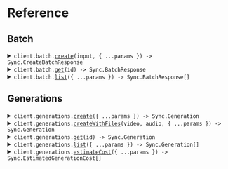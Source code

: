 # Reference

## Batch

<details><summary><code>client.batch.<a href="/src/api/resources/batch/client/Client.ts">create</a>(input, { ...params }) -> Sync.CreateBatchResponse</code></summary>
<dl>
<dd>

#### 📝 Description

<dl>
<dd>

<dl>
<dd>

API for [Batch Processing](/api-reference/guides/batch-processing). Available only for `Scale` and `Enterprise` plans.

</dd>
</dl>
</dd>
</dl>

#### 🔌 Usage

<dl>
<dd>

<dl>
<dd>

```typescript
await client.batch.create(fs.createReadStream("/path/to/your/file"), {
    webhook_url: "https://your-webhook-url.com/batch-webhook",
    dry_run: false,
});
```

</dd>
</dl>
</dd>
</dl>

#### ⚙️ Parameters

<dl>
<dd>

<dl>
<dd>

**input:** `File | fs.ReadStream | Blob`

</dd>
</dl>

<dl>
<dd>

**request:** `Sync.CreateBatchRequest`

</dd>
</dl>

<dl>
<dd>

**requestOptions:** `Batch.RequestOptions`

</dd>
</dl>
</dd>
</dl>

</dd>
</dl>
</details>

<details><summary><code>client.batch.<a href="/src/api/resources/batch/client/Client.ts">get</a>(id) -> Sync.BatchResponse</code></summary>
<dl>
<dd>

#### 📝 Description

<dl>
<dd>

<dl>
<dd>

Retrieve details about a specific batch, including its current status, processing metrics, and output file URL when available.

</dd>
</dl>
</dd>
</dl>

#### 🔌 Usage

<dl>
<dd>

<dl>
<dd>

```typescript
await client.batch.get("batch_abc123");
```

</dd>
</dl>
</dd>
</dl>

#### ⚙️ Parameters

<dl>
<dd>

<dl>
<dd>

**id:** `Sync.BatchId` — The unique identifier of the batch

</dd>
</dl>

<dl>
<dd>

**requestOptions:** `Batch.RequestOptions`

</dd>
</dl>
</dd>
</dl>

</dd>
</dl>
</details>

<details><summary><code>client.batch.<a href="/src/api/resources/batch/client/Client.ts">list</a>({ ...params }) -> Sync.BatchResponse[]</code></summary>
<dl>
<dd>

#### 📝 Description

<dl>
<dd>

<dl>
<dd>

List all batches for your organization with optional filtering by status and creation date. Results are ordered by creation date (newest first).

</dd>
</dl>
</dd>
</dl>

#### 🔌 Usage

<dl>
<dd>

<dl>
<dd>

```typescript
await client.batch.list();
```

</dd>
</dl>
</dd>
</dl>

#### ⚙️ Parameters

<dl>
<dd>

<dl>
<dd>

**request:** `Sync.ListBatchesRequest`

</dd>
</dl>

<dl>
<dd>

**requestOptions:** `Batch.RequestOptions`

</dd>
</dl>
</dd>
</dl>

</dd>
</dl>
</details>

## Generations

<details><summary><code>client.generations.<a href="/src/api/resources/generations/client/Client.ts">create</a>({ ...params }) -> Sync.Generation</code></summary>
<dl>
<dd>

#### 🔌 Usage

<dl>
<dd>

<dl>
<dd>

```typescript
await client.generations.create({
    input: [
        {
            type: "video",
            url: "https://assets.sync.so/docs/example-video.mp4",
        },
        {
            type: "audio",
            url: "https://assets.sync.so/docs/example-audio.wav",
        },
    ],
    model: "lipsync-2",
    options: {
        sync_mode: "loop",
    },
});
```

</dd>
</dl>
</dd>
</dl>

#### ⚙️ Parameters

<dl>
<dd>

<dl>
<dd>

**request:** `Sync.CreateGenerationDto`

</dd>
</dl>

<dl>
<dd>

**requestOptions:** `Generations.RequestOptions`

</dd>
</dl>
</dd>
</dl>

</dd>
</dl>
</details>

<details><summary><code>client.generations.<a href="/src/api/resources/generations/client/Client.ts">createWithFiles</a>(video, audio, { ...params }) -> Sync.Generation</code></summary>
<dl>
<dd>

#### 🔌 Usage

<dl>
<dd>

<dl>
<dd>

```typescript
await client.generations.createWithFiles(
    fs.createReadStream("/path/to/your/file"),
    fs.createReadStream("/path/to/your/file"),
    {
        model: "lipsync-2",
    },
);
```

</dd>
</dl>
</dd>
</dl>

#### ⚙️ Parameters

<dl>
<dd>

<dl>
<dd>

**video:** `File | fs.ReadStream | Blob | undefined`

</dd>
</dl>

<dl>
<dd>

**audio:** `File | fs.ReadStream | Blob | undefined`

</dd>
</dl>

<dl>
<dd>

**request:** `Sync.CreateGenerationRequest`

</dd>
</dl>

<dl>
<dd>

**requestOptions:** `Generations.RequestOptions`

</dd>
</dl>
</dd>
</dl>

</dd>
</dl>
</details>

<details><summary><code>client.generations.<a href="/src/api/resources/generations/client/Client.ts">get</a>(id) -> Sync.Generation</code></summary>
<dl>
<dd>

#### 🔌 Usage

<dl>
<dd>

<dl>
<dd>

```typescript
await client.generations.get("6533643b-aceb-4c40-967e-d9ba9baac39e");
```

</dd>
</dl>
</dd>
</dl>

#### ⚙️ Parameters

<dl>
<dd>

<dl>
<dd>

**id:** `Sync.GenerationId`

</dd>
</dl>

<dl>
<dd>

**requestOptions:** `Generations.RequestOptions`

</dd>
</dl>
</dd>
</dl>

</dd>
</dl>
</details>

<details><summary><code>client.generations.<a href="/src/api/resources/generations/client/Client.ts">list</a>({ ...params }) -> Sync.Generation[]</code></summary>
<dl>
<dd>

#### 🔌 Usage

<dl>
<dd>

<dl>
<dd>

```typescript
await client.generations.list();
```

</dd>
</dl>
</dd>
</dl>

#### ⚙️ Parameters

<dl>
<dd>

<dl>
<dd>

**request:** `Sync.ListGenerationsRequest`

</dd>
</dl>

<dl>
<dd>

**requestOptions:** `Generations.RequestOptions`

</dd>
</dl>
</dd>
</dl>

</dd>
</dl>
</details>

<details><summary><code>client.generations.<a href="/src/api/resources/generations/client/Client.ts">estimateCost</a>({ ...params }) -> Sync.EstimatedGenerationCost[]</code></summary>
<dl>
<dd>

#### 🔌 Usage

<dl>
<dd>

<dl>
<dd>

```typescript
await client.generations.estimateCost({
    input: [
        {
            type: "video",
            url: "https://assets.sync.so/docs/example-video.mp4",
        },
        {
            type: "audio",
            url: "https://assets.sync.so/docs/example-audio.wav",
        },
    ],
    model: "lipsync-2",
    options: {
        sync_mode: "loop",
    },
});
```

</dd>
</dl>
</dd>
</dl>

#### ⚙️ Parameters

<dl>
<dd>

<dl>
<dd>

**request:** `Sync.CreateGenerationDto`

</dd>
</dl>

<dl>
<dd>

**requestOptions:** `Generations.RequestOptions`

</dd>
</dl>
</dd>
</dl>

</dd>
</dl>
</details>

